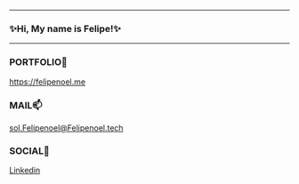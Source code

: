 --------------------------
### ✨Hi, My name is Felipe!✨
--------------------------
### PORTFOLIO🔭
https://felipenoel.me

### MAIL📫
sol.Felipenoel@Felipenoel.tech

### SOCIAL💬
[Linkedin](https://www.linkedin.com/in/felipe-solorzano-61b639247/)
 
<!--
**Felos9001/Felos9001** is a ✨ _special_ ✨ repository because its `README.md` (this file) appears on your GitHub profile.

Here are some ideas to get you started:

- 🔭 I’m currently working on ...
- 🌱 I’m currently learning ...
- 👯 I’m looking to collaborate on ...
- 🤔 I’m looking for help with ...
- 💬 Ask me about ...
-  📫How to reach me: ...
- 😄 Pronouns: ...
- ⚡ Fun fact: ...

-->
